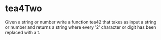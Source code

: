 # tea4Two
Given a string or number write a function tea42 that takes as input a string or number and returns a string where every '2' character or digit has been replaced with a t.
